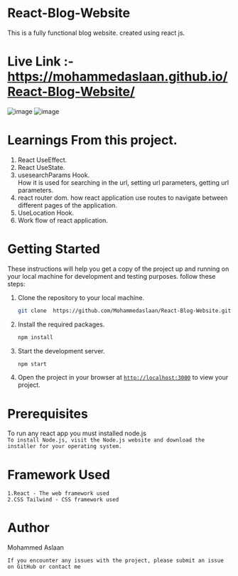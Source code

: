 # React-Blog-Website
This is a fully functional blog website. created using react js.

# Live Link :- https://mohammedaslaan.github.io/React-Blog-Website/

![image](https://user-images.githubusercontent.com/81412984/236637833-3375d2b7-eea5-491d-9dc5-fd159517917b.png)
![image](https://user-images.githubusercontent.com/81412984/236637857-a838dfb5-0d92-4879-97a7-8d660cdfe62d.png)

# Learnings From this project.
  1. React UseEffect.
  2. React UseState.
  3. usesearchParams Hook. <br/>
      How it is used for searching in the url, setting url parameters, getting url parameters.
  4. react router dom. how react application use routes to navigate between different pages of the application. 
  5. UseLocation Hook. <br/>
  4. Work flow of react application.
  
# Getting Started
These instructions will help you get a copy of the project up and running on your local machine for development and testing purposes.
follow these steps:

1. Clone the repository to your local machine.
    ```sh
    git clone  https://github.com/Mohammedaslaan/React-Blog-Website.git
    ```

1. Install the required packages.
    ```sh
    npm install
    ```

1. Start the development server.
    ```sh
    npm start
    ```
1. Open the project in your browser at [`http://localhost:3000`](http://localhost:3000) to view your project.

# Prerequisites
To run any react app you must installed node.js
    <br/>
     ```
    To install Node.js, visit the Node.js website and download the installer for your operating system.
    ```


# Framework Used
    
    1.React - The web framework used
    2.CSS Tailwind - CSS framework used
    
  
 

# Author
Mohammed Aslaan <br/>

```If you encounter any issues with the project, please submit an issue on GitHub or contact me```
